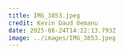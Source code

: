 ```yaml
---
title: IMG_3853.jpeg
credit: Kevin Daud Oemanu
date: 2025-08-24T14:22:13.793Z
image: ../images/IMG_3853.jpeg
---
```


